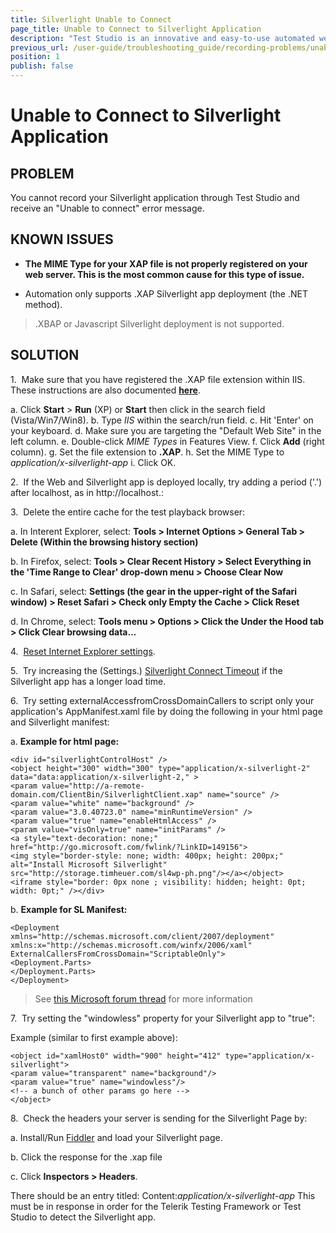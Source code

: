```yaml
---
title: Silverlight Unable to Connect
page_title: Unable to Connect to Silverlight Application 
description: "Test Studio is an innovative and easy-to-use automated web, WPF and load testing solution. Test Studio tests support essential technologies like ASP.NET AJAX, Silverlight, PHP and MVC. HTML5, Testing framework, functional testing, performance testing, load testing, exploratory testing, manual testing."
previous_url: /user-guide/troubleshooting_guide/recording-problems/unable-to-connect-to-silverlight-application.aspx, /user-guide/troubleshooting_guide/recording-problems/unable-to-connect-to-silverlight-application
position: 1
publish: false
---
```

# Unable to Connect to Silverlight Application 

## PROBLEM

 You cannot record your Silverlight application through Test Studio and receive an "Unable to connect" error message. 

## KNOWN ISSUES

- **The MIME Type for your XAP file is not properly registered on your web server. This is the most common cause for this type of issue.**

- Automation only supports .XAP Silverlight app deployment (the .NET method). 

> .XBAP or Javascript Silverlight deployment is not supported.

## SOLUTION

1.&nbsp; Make sure that you have registered the .XAP file extension within IIS. These instructions are also documented <a href="http://learn.iis.net/page.aspx/262/configuring-iis-for-silverlight-applications/" target="blank">**here**</a>.


 a. Click **Start** > **Run** (XP) or **Start** then click in the search field (Vista/Win7/Win8).
 b. Type *IIS* within the search/run field.
 c. Hit 'Enter' on your keyboard.
 d. Make sure you are targeting the "Default Web Site" in the left column.
 e. Double-click *MIME Types* in Features View.
 f. Click **Add** (right column).
 g. Set the file extension to **.XAP**.
 h. Set the MIME Type to *application/x-silverlight-app*
 i. Click OK.

2.&nbsp; If the Web and Silverlight app is deployed locally, try adding a period ('.') after localhost, as in http://localhost.: 

3.&nbsp; Delete the entire cache for the test playback browser: 


 a. In Interent Explorer, select: **Tools > Internet Options > General Tab > Delete (Within the browsing history section)**

 b. In Firefox, select: **Tools > Clear Recent History > Select Everything in the 'Time Range to Clear' drop-down menu > Choose Clear Now**

 c. In Safari, select: **Settings (the gear in the upper-right of the Safari window) > Reset Safari > Check only Empty the Cache > Click Reset**

 d. In Chrome, select: **Tools menu > Options > Click the Under the Hood tab > Click Clear browsing data...**


4.&nbsp; <a href="http://support.microsoft.com/kb/923737" target="_blank">Reset Internet Explorer settings</a>.

5.&nbsp; Try increasing the (Settings.) <a href="/features/project-settings/recording-options" target="_blank">Silverlight Connect Timeout</a> if the Silverlight app has a longer load time. 

6.&nbsp; Try setting externalAccessfromCrossDomainCallers to script only your application's AppManifest.xaml file by doing the following in your html page and Silverlight manifest: 

 a. **Example for html page:**


	<div id="silverlightControlHost" />
	<object height="300" width="300" type="application/x-silverlight-2" data="data:application/x-silverlight-2," >
	<param value="http://a-remote-domain.com/ClientBin/SilverlightClient.xap" name="source" />
	<param value="white" name="background" />
	<param value="3.0.40723.0" name="minRuntimeVersion" />
	<param value="true" name="enableHtmlAccess" />
	<param value="visOnly=true" name="initParams" />
	<a style="text-decoration: none;" href="http://go.microsoft.com/fwlink/?LinkID=149156">
	<img style="border-style: none; width: 400px; height: 200px;" alt="Install Microsoft Silverlight" src="http://storage.timheuer.com/sl4wp-ph.png"/></a></object>
	<iframe style="border: 0px none ; visibility: hidden; height: 0pt; width: 0pt;" /></div>

 b. **Example for SL Manifest:** 


	<Deployment xmlns="http://schemas.microsoft.com/client/2007/deployment" xmlns:x="http://schemas.microsoft.com/winfx/2006/xaml" ExternalCallersFromCrossDomain="ScriptableOnly">
	<Deployment.Parts>
	</Deployment.Parts>
	</Deployment>

> See <a href="https://social.msdn.microsoft.com/Forums/silverlight/en-us/home?category=silverlight" target="_blank">this Microsoft forum thread</a> for more information

7.&nbsp; Try setting the "windowless" property for your Silverlight app to "true":

Example (similar to first example above):


	<object id="xamlHost0" width="900" height="412" type="application/x-silverlight">
	<param value="transparent" name="background"/>
	<param value="true" name="windowless"/>
	<!-- a bunch of other params go here -->
	</object>

8.&nbsp; Check the headers your server is sending for the Silverlight Page by: 


 a. Install/Run <a href="http://www.telerik.com/fiddler" target="_blank">Fiddler</a> and load your Silverlight page.
 
 b. Click the response for the .xap file
 
 c. Click **Inspectors > Headers**.
 
 There should be an entry titled: Content:*application/x-silverlight-app*
 This must be in response in order for the Telerik Testing Framework or Test Studio to detect the Silverlight app.

